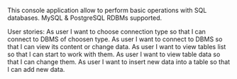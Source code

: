 This console application allow to perform basic operations with SQL databases.
MySQL & PostgreSQL RDBMs supported.

User stories:
As user I want to choose connection type so that I can connect to DBMS of choosen type.
As user I want to connect to DBMS so that I can view its content or change data.
As user I want to view tables list so that I can start to work with them.
As user I want to view table data so that I can change them.
As user I want to insert new data into a table so that I can add new data.